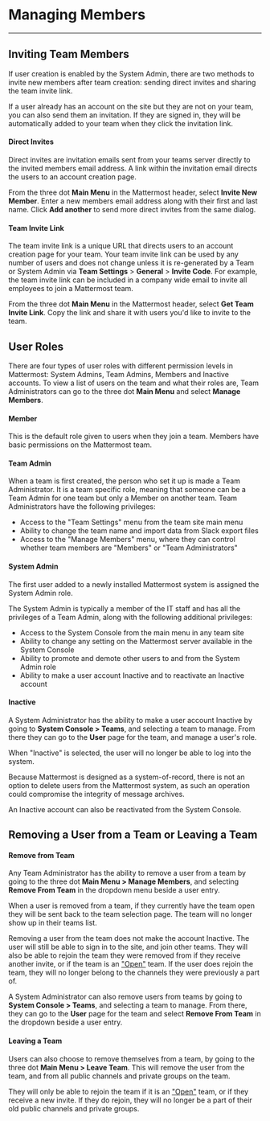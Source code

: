 # Managing Members  
___

## Inviting Team Members

If user creation is enabled by the System Admin, there are two methods to invite new members after team creation: sending direct invites and sharing the team invite link.

If a user already has an account on the site but they are not on your team, you can also send them an invitation. If they are signed in, they will be automatically added to your team when they click the invitation link.

#### Direct Invites  

Direct invites are invitation emails sent from your teams server directly to the invited members email address. A link within the invitation email directs the users to an account creation page.

From the three dot **Main Menu** in the Mattermost header, select **Invite New Member**. Enter a new members email address along with their first and last name. Click **Add another** to send more direct invites from the same dialog.

#### Team Invite Link  

The team invite link is a unique URL that directs users to an account creation page for your team. Your team invite link can be used by any number of users and does not change unless it is re-generated by a Team or System Admin via **Team Settings** > **General** > **Invite Code**. For example, the team invite link can be included in a company wide email to invite all employees to join a Mattermost team.

From the three dot **Main Menu** in the Mattermost header, select **Get Team Invite Link**. Copy the link and share it with users you'd like to invite to the team.

## User Roles  

There are four types of user roles with different permission levels in Mattermost: System Admins, Team Admins, Members and Inactive accounts. To view a list of users on the team and what their roles are, Team Administrators can go to the three dot **Main Menu** and select **Manage Members**.  

#### Member 

This is the default role given to users when they join a team. Members have basic permissions on the Mattermost team.

#### Team Admin 

When a team is first created, the person who set it up is made a Team Administrator. It is a team specific role, meaning that someone can be a Team Admin for one team but only a Member on another team. Team Administrators have the following privileges: 

- Access to the "Team Settings" menu from the team site main menu
- Ability to change the team name and import data from Slack export files
- Access to the "Manage Members" menu, where they can control whether team members are "Members" or "Team Administrators" 

#### System Admin

The first user added to a newly installed Mattermost system is assigned the System Admin role.

The System Admin is typically a member of the IT staff and has all the privileges of a Team Admin, along with the following additional privileges: 

- Access to the System Console from the main menu in any team site
- Ability to change any setting on the Mattermost server available in the System Console
- Ability to promote and demote other users to and from the System Admin role
- Ability to make a user account Inactive and to reactivate an Inactive account

#### Inactive 

A System Administrator has the ability to make a user account Inactive by going to **System Console > Teams**, and selecting a team to manage. From there they can go to the **User** page for the team, and manage a user's role. 

When "Inactive" is selected, the user will no longer be able to log into the system. 

Because Mattermost is designed as a system-of-record, there is not an option to delete users from the Mattermost system, as such an operation could compromise the integrity of message archives. 

An Inactive account can also be reactivated from the System Console.

## Removing a User from a Team or Leaving a Team

#### Remove from Team

Any Team Administrator has the ability to remove a user from a team by going to the three dot **Main Menu > Manage Members**, and selecting **Remove From Team** in the dropdown menu beside a user entry. 

When a user is removed from a team, if they currently have the team open they will be sent back to the team selection page. The team will no longer show up in their teams list. 

Removing a user from the team does not make the account Inactive. The user will still be able to sign in to the site, and join other teams. They will also be able to rejoin the team they were removed from if they receive another invite, or if the team is an ["Open"](http://docs.mattermost.com/help/settings/team-settings.html#allow-anyone-to-join-this-team) team. If the user does rejoin the team, they will no longer belong to the channels they were previously a part of. 

A System Administrator can also remove users from teams by going to **System Console > Teams**, and selecting a team to manage. From there, they can go to the **User** page for the team and select **Remove From Team** in the dropdown beside a user entry. 

#### Leaving a Team

Users can also choose to remove themselves from a team, by going to the three dot **Main Menu > Leave Team**. This will remove the user from the team, and from all public channels and private groups on the team. 

They will only be able to rejoin the team if it is an ["Open"](http://docs.mattermost.com/help/settings/team-settings.html#allow-anyone-to-join-this-team) team, or if they receive a new invite. If they do rejoin, they will no longer be a part of their old public channels and private groups. 


